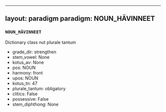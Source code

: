 
---
layout: paradigm
paradigm: NOUN_HÄVINNEET
---
### ` NOUN_HÄVINNEET `

Dictionary class nut plurale tantum
* grade_dir: strengthen
* stem_vowel: None
* kotus_av: None
* pos: NOUN
* harmony: front
* upos: NOUN
* kotus_tn: 47
* plurale_tantum: obligatory
* clitics: False
* possessive: False
* stem_diphthong: None
